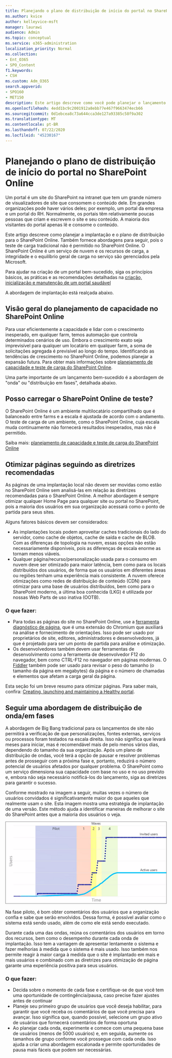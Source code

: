 ```yaml
---
title: Planejando o plano de distribuição de início do portal no SharePoint Online
ms.author: kvice
author: kelleyvice-msft
manager: laurawi
audience: Admin
ms.topic: conceptual
ms.service: o365-administration
localization_priority: Normal
ms.collection:
- Ent_O365
- SPO_Content
f1.keywords:
- CSH
ms.custom: Adm_O365
search.appverid:
- SPO160
- MET150
description: Este artigo descreve como você pode planejar o lançamento do portal no SharePoint Online e quais etapas executar para um lançamento bem-sucedido
ms.openlocfilehash: 4edd1bc9c2001912a8ebb77e467f9663474ecb66
ms.sourcegitcommit: 0d1ebcea8c73a644cca3de127a93385c58f9a302
ms.translationtype: MT
ms.contentlocale: pt-BR
ms.lasthandoff: 07/22/2020
ms.locfileid: "45230167"
---
```

# <a name="planning-your-portal-launch-roll-out-plan-in-sharepoint-online"></a>Planejando o plano de distribuição de início do portal no SharePoint Online

Um portal é um site do SharePoint na intranet que tem um grande número de visualizadores de site que consomem o conteúdo dele. Em grandes organizações pode haver vários deles; por exemplo, um portal da empresa e um portal do RH. Normalmente, os portais têm relativamente poucas pessoas que criam e escrevem o site e seu conteúdo. A maioria dos visitantes do portal apenas lê e consome o conteúdo.

Este artigo descreve como planejar a implantação e o plano de distribuição para o SharePoint Online. Também fornece abordagens para seguir, pois o teste de carga tradicional não é permitido no SharePoint Online. O SharePoint Online é um serviço de nuvem e os recursos de carga, a integridade e o equilíbrio geral de carga no serviço são gerenciados pela Microsoft.

Para ajudar na criação de um portal bem-sucedido, siga os princípios básicos, as práticas e as recomendações detalhadas na [criação, inicialização e manutenção de um portal saudável](https://go.microsoft.com/fwlink/?linkid=2105838) 

A abordagem de implantação está realçada abaixo.

## <a name="overview-of-capacity-planning-in-sharepoint-online"></a>Visão geral do planejamento de capacidade no SharePoint Online
Para usar eficientemente a capacidade e lidar com o crescimento inesperado, em qualquer farm, temos automação que controla determinados cenários de uso. Embora o crescimento exato seja imprevisível para qualquer um locatário em qualquer farm, a soma de solicitações agregada é previsível ao longo do tempo. Identificando as tendências de crescimento no SharePoint Online, podemos planejar a expansão futura. Para obter mais informações sobre [planejamento de capacidade e teste de carga do SharePoint Online](capacity-planning-and-load-testing-sharepoint-online.md).

Uma parte importante de um lançamento bem-sucedido é a abordagem de "onda" ou "distribuição em fases", detalhada abaixo. 

## <a name="can-i-load-test-sharepoint-online"></a>Posso carregar o SharePoint Online de teste?
O SharePoint Online é um ambiente multilocatário compartilhado que é balanceado entre farms e a escala é ajustada de acordo com o andamento. O teste de carga de um ambiente, como o SharePoint Online, cuja escala muda continuamente não fornecerá resultados inesperados, mas não é permitido. 

Saiba mais: [planejamento de capacidade e teste de carga do SharePoint Online](capacity-planning-and-load-testing-sharepoint-online.md)

## <a name="optimize-pages-by-following-recommended-guidelines"></a>Otimizar páginas seguindo as diretrizes recomendadas
As páginas de uma implantação local não devem ser movidas como estão no SharePoint Online sem analisá-las em relação às diretrizes recomendadas para o SharePoint Online. A melhor abordagem é sempre otimizar qualquer Home Page para qualquer site ou portal no SharePoint, pois a maioria dos usuários em sua organização acessará como o ponto de partida para seus sites.

Alguns fatores básicos devem ser considerados:
- As implantações locais podem aproveitar caches tradicionais do lado do servidor, como cache de objetos, cache de saída e cache de BLOB. Com as diferenças de topologia na nuvem, essas opções não estão necessariamente disponíveis, pois as diferenças de escala enorme as tornam menos viáveis.
- Qualquer página/recurso/personalização usada para o consumo em nuvem deve ser otimizado para maior latência, bem como para os locais distribuídos dos usuários, de forma que os usuários em diferentes áreas ou regiões tenham uma experiência mais consistente. A nuvem oferece otimizações como redes de distribuição de conteúdo (CDN) para otimizar para uma base de usuários distribuídos, bem como para o SharePoint moderno, a última boa conhecida (LKG) é utilizada por nossas Web Parts de uso inativa (OOTB).

### <a name="what-to-do"></a>O que fazer:
 - Para todas as páginas do site no SharePoint Online, use a [ferramenta diagnóstico de página](https://aka.ms/perftool), que é uma extensão do Chromium que auxiliará na análise e fornecimento de orientações. Isso pode ser usado por proprietários de site, editores, administradores e desenvolvedores, já que é projetado para ser um ponto de partida para análise e otimização.
 - Os desenvolvedores também devem usar ferramentas de desenvolvimento como a ferramenta de desenvolvedor F12 do navegador, bem como CTRL-F12 no navegador em páginas modernas. O [Fiddler](https://www.telerik.com/download/fiddler) também pode ser usado para revisar o peso do tamanho (o tamanho da página em megabytes) da página e o número de chamadas e elementos que afetam a carga geral da página. 

Esta seção foi um breve resumo para otimizar páginas.  Para saber mais, confira: [Creating, launching and maintaining a Healthy portal](https://go.microsoft.com/fwlink/?linkid=2105838).

## <a name="follow-a-wave--phased-roll-out-approach"></a>Seguir uma abordagem de distribuição de onda/em fases
A abordagem de Big Bang tradicional para os lançamentos de site não permitirá a verificação de que personalizações, fontes externas, serviços ou processos foram testados na escala direita. Isso não significa que levará meses para iniciar, mas é recomendável mais de pelo menos vários dias, dependendo do tamanho da sua organização. Após um plano de distribuição de ondas, você terá a opção de pausar e resolver problemas antes de prosseguir com a próxima fase e, portanto, reduzirá o número potencial de usuários afetados por qualquer problema. O SharePoint como um serviço dimensiona sua capacidade com base no uso e no uso previsto e, embora não seja necessário notificá-los do lançamento, siga as diretrizes para garantir o sucesso.
  
Conforme mostrado na imagem a seguir, muitas vezes o número de usuários convidados é significativamente maior do que aqueles que realmente usam o site. Esta imagem mostra uma estratégia de implantação de uma versão. Este método ajuda a identificar maneiras de melhorar o site do SharePoint antes que a maioria dos usuários o veja.
  
![Gráfico mostrando usuários convidados e ativos](media/0bc14a20-9420-4986-b9b9-fbcd2c6e0fb9.png)
  
Na fase piloto, é bom obter comentários dos usuários que a organização confia e sabe que serão envolvidos. Dessa forma, é possível avaliar como o sistema está sendo usado, além de como ele está sendo executado.
  
Durante cada uma das ondas, reúna os comentários dos usuários em torno dos recursos, bem como o desempenho durante cada onda de implantação. Isso tem a vantagem de apresentar lentamente o sistema e fazer melhorias à medida que o sistema é mais usado. Isso também nos permite reagir à maior carga à medida que o site é implantado em mais e mais usuários e combinado com as diretrizes para otimização de página garante uma experiência positiva para seus usuários.

### <a name="what-to-do"></a>O que fazer:
- Decida sobre o momento de cada fase e certifique-se de que você tem uma oportunidade de contingência/pausa, caso precise fazer ajustes antes de continuar
- Planeje seu primeiro grupo de usuários que você deseja habilitar, para garantir que você receba os comentários de que você precisa para avançar. Isso significa que, quando possível, selecione um grupo ativo de usuários que fornecerá comentários de forma oportuna
- Ao planejar cada onda, experimente e comece com uma pequena base de usuários (menos de 5000 usuários) e, em seguida, aumente os tamanhos de grupo conforme você prossegue com cada onda. Isso ajuda a criar uma abordagem escalonada e permite oportunidades de pausa mais fáceis que podem ser necessárias.
